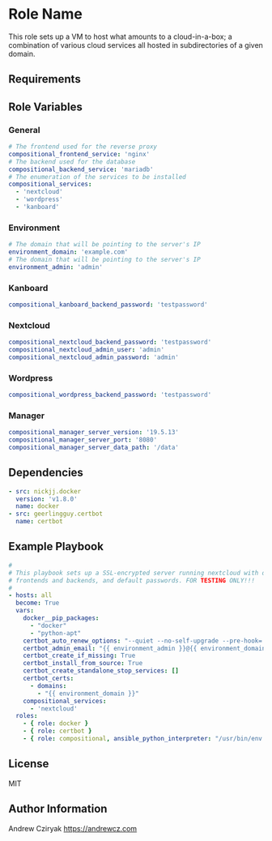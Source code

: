 Role Name
=========

This role sets up a VM to host what amounts to a cloud-in-a-box; a combination of various cloud services all hosted in subdirectories of a given domain.

Requirements
------------

Role Variables
--------------

### General

```yaml
# The frontend used for the reverse proxy
compositional_frontend_service: 'nginx'
# The backend used for the database
compositional_backend_service: 'mariadb'
# The enumeration of the services to be installed
compositional_services:
  - 'nextcloud'
  - 'wordpress'
  - 'kanboard'
```

### Environment

```yaml
# The domain that will be pointing to the server's IP
environment_domain: 'example.com'
# The domain that will be pointing to the server's IP
environment_admin: 'admin'
```

### Kanboard

```yaml
compositional_kanboard_backend_password: 'testpassword'
```

### Nextcloud

```yaml
compositional_nextcloud_backend_password: 'testpassword'
compositional_nextcloud_admin_user: 'admin'
compositional_nextcloud_admin_password: 'admin'
```

### Wordpress

```yaml
compositional_wordpress_backend_password: 'testpassword'
```

### Manager

```yaml
compositional_manager_server_version: '19.5.13'
compositional_manager_server_port: '8080'
compositional_manager_server_data_path: '/data'
```

Dependencies
------------

```yaml
- src: nickjj.docker
  version: 'v1.8.0'
  name: docker
- src: geerlingguy.certbot
  name: certbot
```

Example Playbook
----------------

```yaml
#
# This playbook sets up a SSL-encrypted server running nextcloud with default
# frontends and backends, and default passwords. FOR TESTING ONLY!!!
#
- hosts: all
  become: True
  vars:
    docker__pip_packages:
      - "docker"
      - "python-apt"
    certbot_auto_renew_options: "--quiet --no-self-upgrade --pre-hook='docker stop nginx' --post-hook='docker start nginx'"
    certbot_admin_email: "{{ environment_admin }}@{{ environment_domain }}"
    certbot_create_if_missing: True
    certbot_install_from_source: True
    certbot_create_standalone_stop_services: []
    certbot_certs:
      - domains:
        - "{{ environment_domain }}"
    compositional_services:
      - 'nextcloud'
  roles:
    - { role: docker }
    - { role: certbot }
    - { role: compositional, ansible_python_interpreter: "/usr/bin/env python-docker"}
```

License
-------

MIT

Author Information
------------------

Andrew Cziryak
https://andrewcz.com
